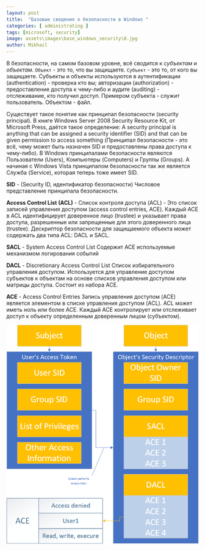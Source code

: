 ```yaml
---
layout: post
title:  "Базовые сведения о безопасности в Windows "
categories: [ administrating ]
tags: [microsoft, security]
image: assets\images\base_windows_security\0.jpg
author: Mikhail
---
```

 В безопасности, на самом базовом уровне, всё сводится к *субъектам* и *объектам*. `Объект` - это то, что вы защищаете. `Субъект` - это то, от кого вы защищаете. Субъекты и объекты используются в аутентификации (authentication) - проверка кто вы; авторизации (authorization) - предоставление доступа к чему-либо и аудите (auditing) - отслеживание, кто получил доступ. Примером субъекта - служит пользователь. Объектом - файл.

Существует такое понятие как принципал безопасности (security principal). В книге Windows Server 2008 Security Resource Kit, от Microsoft Press, даётся такое определение: A security principal is anything that can be assigned a security identifier (SID) and that can be given permission to access something (Принципал безопасности - это всё, чему может быть назначен SID и предоставлены права доступа к чему-либо).
 В Windows принципалами безопасности являются Пользователи (Users), Компьютеры (Computers) и Группы (Groups). А начиная с Windows Vista принципалом безопасности так же является Служба (Service), которая теперь тоже имеет SID.


**SID** - (Security ID, идентификатор безопасности)
Числовое представление принципала безопасности.

**Access Control List (ACL)** - Список контроля доступа (ACL) - Это список записей управления доступом (access control entries, ACE). Каждый ACE в ACL идентифицирует доверенное лицо (trustee) и указывает права доступа, разрешенные или запрещенные для этого доверенного лица (trustee). Дескриптор безопасности для защищаемого объекта может содержать два типа ACL: DACL и SACL.

**SACL** - System Access Control List
Содержит ACE используемые механизмом логирования событий

**DACL** - Discretionary Access Control List
Список избирательного управления доступом. Используется для управление доступом субъектов к объектам на основе списков управления доступом или матрицы доступа. Состоит из набора ACE.

**ACE** - Access Control Entries
Запись управления доступом (ACE) является элементом в списке управления доступом (ACL). ACL может иметь ноль или более ACE. Каждый ACE контролирует или отслеживает доступ к объекту определенным доверенным лицом (субъектом).

![base windows security](\assets\images\base_windows_security\1.png)